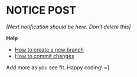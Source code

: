 **NOTICE POST**
==============


*[Next notification should be here. Don't delete this]*

**Help**
- [How to create a new branch](http://htmlpreview.github.io/?https://github.com/JuanFerrer/Pool/blob/master/Documentation/NewBranch.html)
- [How to commit changes](http://htmlpreview.github.io/?https://github.com/JuanFerrer/Pool/blob/master/Documentation/CommitChanges.html)

Add more as you see fit.
Happy coding! =]
